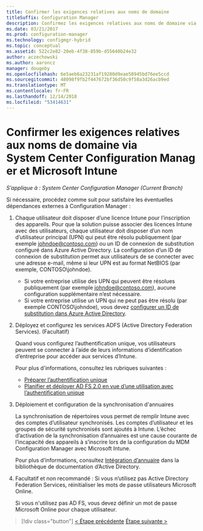 ```yaml
---
title: Confirmer les exigences relatives aux noms de domaine
titleSuffix: Configuration Manager
description: Confirmez les exigences relatives aux noms de domaine via System Center Configuration Manager.
ms.date: 03/21/2017
ms.prod: configuration-manager
ms.technology: configmgr-hybrid
ms.topic: conceptual
ms.assetid: 522c2e82-20eb-4f38-859b-d55640b24e32
author: aczechowski
ms.author: aaroncz
manager: dougeby
ms.openlocfilehash: 6e5aeb6a23231af19280d9eae58945bd76ee5ccd
ms.sourcegitcommit: 48098f9fb2f447672bf36d50c9f58a3d26acb9ed
ms.translationtype: MT
ms.contentlocale: fr-FR
ms.lasthandoff: 12/14/2018
ms.locfileid: "53414631"
---
```

# <a name="confirm-domain-name-requirements-with-system-center-configuration-manager-and-microsoft-intune"></a>Confirmer les exigences relatives aux noms de domaine via System Center Configuration Manager et Microsoft Intune

*S’applique à : System Center Configuration Manager (Current Branch)*

Si nécessaire, procédez comme suit pour satisfaire les éventuelles dépendances externes à Configuration Manager :

1. Chaque utilisateur doit disposer d’une licence Intune pour l’inscription des appareils. Pour que la solution puisse associer des licences Intune avec des utilisateurs, chaque utilisateur doit disposer d’un nom d’utilisateur principal (UPN) qui peut être résolu publiquement (par exemple johndoe@contoso.com) ou un ID de connexion de substitution configuré dans Azure Active Directory. La configuration d’un ID de connexion de substitution permet aux utilisateurs de se connecter avec une adresse e-mail, même si leur UPN est au format NetBIOS (par exemple, CONTOSO\johndoe).

   - Si votre entreprise utilise des UPN qui peuvent être résolues publiquement (par exemple johndoe@contoso.com), aucune configuration supplémentaire n’est nécessaire.
   - Si votre entreprise utilise un UPN qui ne peut pas être résolu (par exemple CONTOSO\johndoe), vous devez [configurer un ID de substitution dans Azure Active Directory](https://azure.microsoft.com/documentation/articles/active-directory-aadconnect-get-started-custom/#pages-under-the-section-sync).

2. Déployez et configurez les services ADFS (Active Directory Federation Services). (Facultatif)

    Quand vous configurez l’authentification unique, vos utilisateurs peuvent se connecter à l’aide de leurs informations d’identification d’entreprise pour accéder aux services d’Intune.

    Pour plus d'informations, consultez les rubriques suivantes :
   -   [Préparer l’authentification unique](http://go.microsoft.com/fwlink/?LinkID=271124)
   -   [Planifier et déployer AD FS 2.0 en vue d’une utilisation avec l’authentification unique](http://go.microsoft.com/fwlink/?LinkID=271125)

3. Déploiement et configuration de la synchronisation d'annuaires

    La synchronisation de répertoires vous permet de remplir Intune avec des comptes d’utilisateur synchronisés. Les comptes d’utilisateur et les groupes de sécurité synchronisés sont ajoutés à Intune. L’échec d’activation de la synchronisation d’annuaires est une cause courante de l’incapacité des appareils à s’inscrire lors de la configuration du MDM Configuration Manager avec Microsoft Intune.

    Pour plus d’informations, consultez [Intégration d’annuaire](http://go.microsoft.com/fwlink/?LinkID=271120) dans la bibliothèque de documentation d’Active Directory.

4. Facultatif et non recommandé : Si vous n’utilisez pas Active Directory Federation Services, réinitialiser les mots de passe utilisateurs Microsoft Online.

    Si vous n'utilisez pas AD FS, vous devez définir un mot de passe Microsoft Online pour chaque utilisateur.

> [!div class="button"]
> [< Étape précédente](create-mdm-collection.md) [Étape suivante >](configure-intune-subscription.md)
